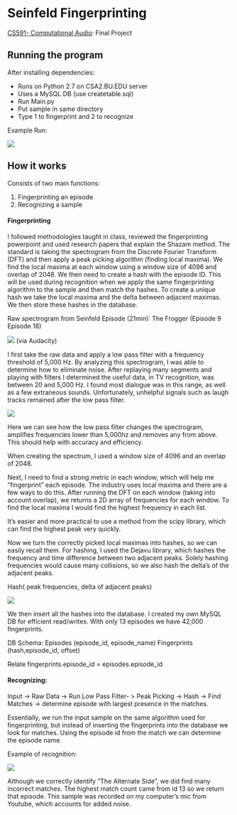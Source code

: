 # Seinfeld Fingerprinting


[CS591- Computational Audio](http://www.cs.bu.edu/~snyder/cs591/): Final Project 

## Running the program


After installing dependencies:

  - Runs on Python 2.7 on CSA2.BU.EDU server
  - Uses a MySQL DB (use createtable.sql)
  - Run Main.py 
  - Put sample in same directory 
  - Type 1 to fingerprint and 2 to recognize 

Example Run:

![](http://mattsauerbach.com/591/1.png)

## How it works

Consists of two main functions:

1. Fingerprinting an episode
2. Recognizing a sample 

#### Fingerprinting

I followed methodologies taught in class, reviewed the fingerprinting powerpoint and used research papers that explain the Shazam method. The standard is taking the spectrogram from the Discrete Fourier Transform (DFT) and then apply a peak picking algorithm (finding local maxima). We find the local maxima at each window using a window size of 4096 and overlap of 2048. We then need to create a hash with the episode ID. This will be used during recognition when we apply the same fingerprinting algorithm to the sample and then match the hashes. To create a unique hash we take the local maxima and the delta between adjacent maximas. We then store these hashes in the database.  


Raw spectrogram from Seinfeld Episode (21min): The Frogger (Episode  9 Episode 18)

![](http://mattsauerbach.com/591/2.png)
(via Audacity) 

I first take the raw data and apply a low pass filter with a frequency threshold of  5,000 Hz. 
By analyzing this spectrogram, I was able to determine how to eliminate noise. After replaying many segments and playing with filters I determined the useful data, in TV recognition, was between 20 and 5,000 Hz. I found most dialogue was in this range, as well as a few extraneous sounds. Unfortunately, unhelpful signals such as laugh tracks remained after the low pass filter. 

![](http://mattsauerbach.com/591/3.png)

Here we can see how the low pass filter changes the spectrogram, amplifies frequencies lower than 5,000hz and removes any from above. This should help with accuracy and efficiency. 

When creating the spectrum, I used a window size of 4096 and an overlap of 2048. 

Next, I need to find a strong metric in each window, which will help me “fingerprint” each episode. The industry uses local maxima and there are a few ways to do this. After running the DFT on each window (taking into account overlap), we returns a 2D array of frequencies for each window. To find the local maxima I would find the highest frequency in each list.

It’s easier and more practical to use a method from the scipy library, which can find the highest peak very quickly.

Now we turn the correctly picked local maximas into hashes, so we can easily recall them. For hashing, I used the Dejavu library, which hashes the frequency and time difference between two adjacent peaks. Solely hashing frequencies would cause many collisions, so we also hash the delta’s of the adjacent peaks. 

Hash( peak frequencies, delta of adjacent peaks) 

![](http://mattsauerbach.com/591/4.png)

We then insert all the hashes into the database. I created my own MySQL DB for efficient read/writes. With only 13 episodes we have 42,000 fingerprints.    

DB Schema: 
Episodes (episode_id, episode_name)
Fingerprints (hash,episode_id, offset) 

Relate fingerprints.episode_id = episodes.episode_id 


#### Recognizing:

Input -> Raw Data -> Run Low Pass Filter- > Peak Picking -> Hash -> Find Matches -> determine episode with largest presence in the matches. 

Essentially, we run the input sample on the same algorithm used for fingerprinting, but instead of inserting the fingerprints into the database we look for matches. Using the episode id from the match we can determine the episode name. 

Example of recognition:

![](http://mattsauerbach.com/591/5.png)

Although we correctly identify “The Alternate Side”, we did find many incorrect matches. The highest match count came from id 13 so we return that episode. This sample was recorded on my computer’s mic from Youtube, which accounts for added noise. 
